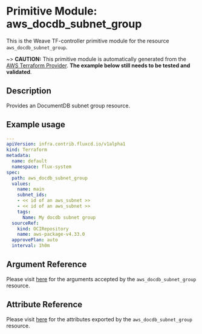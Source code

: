 
# Primitive Module: aws_docdb_subnet_group

This is the Weave TF-controller primitive module for the resource `aws_docdb_subnet_group`.

~> **CAUTION:** This primitive module is automatically generated from the [AWS Terraform Provider](https://registry.terraform.io/providers/hashicorp/aws/latest/docs/resources/docdb_subnet_group). **The example below still needs to be tested and validated**.

## Description

Provides an DocumentDB subnet group resource.

## Example usage

```yaml
---
apiVersion: infra.contrib.fluxcd.io/v1alpha1
kind: Terraform
metadata:
  name: default
  namespace: flux-system
spec:
  path: aws_docdb_subnet_group
  values:
    name: main
    subnet_ids:
    - << id of an aws_subnet >>
    - << id of an aws_subnet >>
    tags:
      Name: My docdb subnet group
  sourceRef:
    kind: OCIRepository
    name: aws-package-v4.33.0
  approvePlan: auto
  interval: 1h0m
```

## Argument Reference

Please visit [here](https://registry.terraform.io/providers/hashicorp/aws/latest/docs/resources/docdb_subnet_group#argument-reference) for the arguments accepted by the `aws_docdb_subnet_group` resource.

## Attribute Reference

Please visit [here](https://registry.terraform.io/providers/hashicorp/aws/latest/docs/resources/docdb_subnet_group#attributes-reference) for the attributes exported by the `aws_docdb_subnet_group` resource.
